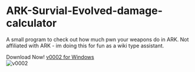 # ARK-Survial-Evolved-damage-calculator
A small program to check out how much pwn your weapons do in ARK.  Not affiliated with ARK - im doing this for fun as a wiki type assistant.

Download Now! [v0002 for Windows](https://www.dropbox.com/s/bjoqk5kf33mrysy/ARK_damage_calc_v0002-win32.zip?dl=0)  
![v0002](https://i.imgur.com/uSVtXjZ.png)
